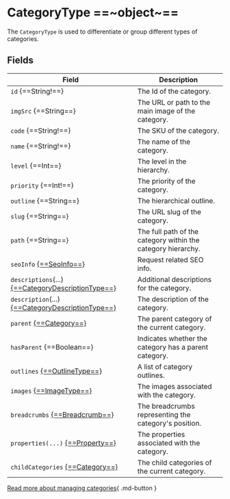 # CategoryType ==~object~==

The `CategoryType` is used to differentiate or group different types of categories.

## Fields

| Field                                                                          	| Description                                                                     	|
|--------------------------------------------------------------------------------	|---------------------------------------------------------------------------------	|
| `id` {==String!==}                                                               	| The Id of the category.                                                         	|
| `imgSrc` {==String==}                                                         	| The URL or path to the main image of the category.                               	|
| `code` {==String!==}                                                          	| The SKU of the category.                                                        	|
| `name` {==String!==}                                                       	    | The name of the category.                                                       	|
| `level` {==Int==}                                                                	| The level in the hierarchy.                                                      	|
| `priority` {==Int!==}                                                            	| The priority of the category.                                                   	|
| `outline` {==String==}                                                           	| The hierarchical outline.                                       	|
| `slug` {==String==}                                                              	| The URL slug of the category.                                                   	|
| `path` {==String==}                                                            	| The full path of the category within the category hierarchy.                    	|
| `seoInfo` [{==SeoInfo==}](../SeoInfo.md)                                      	| Request related SEO info.                                                       	|
| `descriptions`(...) [{==CategoryDescriptionType==}](CategoryDescriptionType.md)	| Additional descriptions for the category.               	                        |
| `description`(...) [{==CategoryDescriptionType==}](CategoryDescriptionType.md)	| The description of the category.                         	                        |
| `parent` [{==Category==}](CategoryType.md)                                    	| The parent category of the current category.                                    	|
| `hasParent` {==Boolean==}                                                     	| Indicates whether the category has a parent category.                           	|
| `outlines` [{==OutlineType==}](../OutlineType.md)                              	| A list of category outlines.                    	                                |
| `images` [{==ImageType==}](../ImageType.md)                                    	| The images associated with the category.                                        	|
| `breadcrumbs` [{==Breadcrumb==}](../Breadcrumb.md)                    	        | The breadcrumbs representing the category's position. 	|
| `properties(...)` [{==Property==}](../Property/Property.md)                      	| The properties associated with the category.                                    	|
| `childCategories` [{==Category==}](CategoryType.md)                              	| The child categories of the current category.                                   	|


[Read more about managing categories](https://docs.virtocommerce.org/new/user-guide/catalog/managing-categories/){ .md-button }
